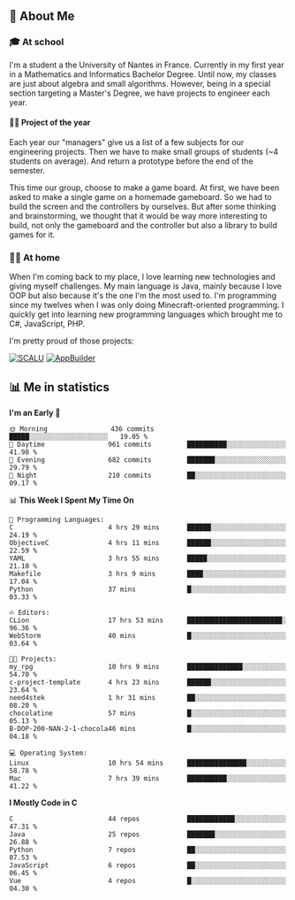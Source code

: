 ## 👀 About Me

### 🎓 At school

I'm a student a the University of Nantes in France. Currently in my first year in a Mathematics and Informatics Bachelor Degree. Until now, my classes are just about algebra and small algorithms. However, being in a special section targeting a Master's Degree, we have projects to engineer each year. 

#### 🔧🔬 Project of the year

Each year our "managers" give us a list of a few subjects for our engineering projects. Then we have to make small groups of students (~4 students on average). And return a prototype before the end of the semester.

This time our group, choose to make a game board. At first, we have been asked to make a single game on a homemade gameboard. So we had to build the screen and the controllers by ourselves. 
But after some thinking and brainstorming, we thought that it would be way more interesting to build, not only the gameboard and the controller but also a library to build games for it.

### 👨‍💻 At home

When I'm coming back to my place, I love learning new technologies and giving myself challenges. My main language is Java, mainly because I love OOP but also because it's the one I'm the most used to. I'm programming since my twelves when I was only doing Minecraft-oriented programming.  I quickly get into learning new programming languages which brought me to C#, JavaScript, PHP. 

I'm pretty proud of those projects:

[![SCALU](https://github-readme-stats.vercel.app/api/pin?username=renardfute&repo=SCALU)](https://github.com/renardfute/scalu)
[![AppBuilder](https://github-readme-stats.vercel.app/api/pin?username=pulsedev2&repo=AppBuilder)](https://github.com/pulsedev2/AppBuilder)

## 📊 Me in statistics
<!--START_SECTION:waka-->
**I'm an Early 🐤** 

```text
🌞 Morning                436 commits         █████░░░░░░░░░░░░░░░░░░░░   19.05 % 
🌆 Daytime                961 commits         ██████████░░░░░░░░░░░░░░░   41.98 % 
🌃 Evening                682 commits         ███████░░░░░░░░░░░░░░░░░░   29.79 % 
🌙 Night                  210 commits         ██░░░░░░░░░░░░░░░░░░░░░░░   09.17 % 
```


📊 **This Week I Spent My Time On** 

```text
💬 Programming Languages: 
C                        4 hrs 29 mins       ██████░░░░░░░░░░░░░░░░░░░   24.19 % 
ObjectiveC               4 hrs 11 mins       ██████░░░░░░░░░░░░░░░░░░░   22.59 % 
YAML                     3 hrs 55 mins       █████░░░░░░░░░░░░░░░░░░░░   21.10 % 
Makefile                 3 hrs 9 mins        ████░░░░░░░░░░░░░░░░░░░░░   17.04 % 
Python                   37 mins             █░░░░░░░░░░░░░░░░░░░░░░░░   03.33 % 

🔥 Editors: 
CLion                    17 hrs 53 mins      ████████████████████████░   96.36 % 
WebStorm                 40 mins             █░░░░░░░░░░░░░░░░░░░░░░░░   03.64 % 

🐱‍💻 Projects: 
my_rpg                   10 hrs 9 mins       ██████████████░░░░░░░░░░░   54.70 % 
c-project-template       4 hrs 23 mins       ██████░░░░░░░░░░░░░░░░░░░   23.64 % 
need4stek                1 hr 31 mins        ██░░░░░░░░░░░░░░░░░░░░░░░   08.20 % 
chocolatine              57 mins             █░░░░░░░░░░░░░░░░░░░░░░░░   05.13 % 
B-DOP-200-NAN-2-1-chocola46 mins             █░░░░░░░░░░░░░░░░░░░░░░░░   04.18 % 

💻 Operating System: 
Linux                    10 hrs 54 mins      ███████████████░░░░░░░░░░   58.78 % 
Mac                      7 hrs 39 mins       ██████████░░░░░░░░░░░░░░░   41.22 % 
```

**I Mostly Code in C** 

```text
C                        44 repos            ████████████░░░░░░░░░░░░░   47.31 % 
Java                     25 repos            ███████░░░░░░░░░░░░░░░░░░   26.88 % 
Python                   7 repos             ██░░░░░░░░░░░░░░░░░░░░░░░   07.53 % 
JavaScript               6 repos             ██░░░░░░░░░░░░░░░░░░░░░░░   06.45 % 
Vue                      4 repos             █░░░░░░░░░░░░░░░░░░░░░░░░   04.30 % 
```




<!--END_SECTION:waka-->

